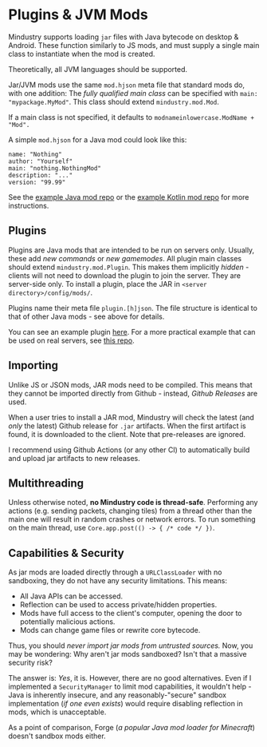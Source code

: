 # Plugins & JVM Mods

Mindustry supports loading `jar` files with Java bytecode on desktop & Android. These function similarly to JS mods, and must supply a single main class to instantiate when the mod is created.

Theoretically, all JVM languages should be supported.

Jar/JVM mods use the same `mod.hjson` meta file that standard mods do, with one addition: The *fully qualified main class* can be specified with `main: "mypackage.MyMod"`. This class should extend `mindustry.mod.Mod`.


If a main class is not specified, it defaults to `modnameinlowercase.ModName + "Mod".`

A simple `mod.hjson` for a Java mod could look like this:

```hjson
name: "Nothing"
author: "Yourself"
main: "nothing.NothingMod"
description: "..."
version: "99.99"
```

See the [example Java mod repo](https://github.com/Anuken/MindustryJavaModTemplate) or the [example Kotlin mod repo](https://github.com/Anuken/MindustryKotlinModTemplate) for more instructions.

## Plugins

Plugins are Java mods that are intended to be run on servers only. Usually, these add *new commands* or *new gamemodes*.
All plugin main classes should extend `mindustry.mod.Plugin`. This makes them implicitly *hidden* - clients will not need to download the plugin to join the server. They are server-side only. To install a plugin, place the JAR in `<server directory>/config/mods/`.

Plugins name their meta file `plugin.[h]json`. The file structure is identical to that of other Java mods - see above for details.

You can see an example plugin [here](https://github.com/Anuken/MindustryPluginTemplate). For a more practical example that can be used on real servers, see [this repo](https://github.com/Anuken/AuthorizePlugin).

## Importing

Unlike JS or JSON mods, JAR mods need to be compiled. This means that they cannot be imported directly from Github - instead, *Github Releases* are used. 

When a user tries to install a JAR mod, Mindustry will check the latest (and *only* the latest) Github release for `.jar` artifacts. When the first artifact is found, it is downloaded to the client. Note that pre-releases are ignored.

I recommend using Github Actions (or any other CI) to automatically build and upload jar artifacts to new releases.

## Multithreading

Unless otherwise noted, **no Mindustry code is thread-safe**. Performing any actions (e.g. sending packets, changing tiles) from a thread other than the main one will result in random crashes or network errors. To run something on the main thread, use `Core.app.post(() -> { /* code */ })`.

## Capabilities & Security

As jar mods are loaded directly through a `URLClassLoader` with no sandboxing, they do not have any security limitations. This means:

- All Java APIs can be accessed.
- Reflection can be used to access private/hidden properties.
- Mods have full access to the client's computer, opening the door to potentially malicious actions.
- Mods can change game files or rewrite core bytecode.

Thus, you should *never import jar mods from untrusted sources.* Now, you may be wondering: Why aren't jar mods sandboxed? Isn't that a massive security risk? 

The answer is: *Yes*, it is. However, there are no good alternatives. Even if I implemented a `SecurityManager` to limit mod capabilities, it wouldn't help - Java is inherently insecure, and any reasonably-"secure" sandbox implementation (*if one even exists*) would require disabling reflection in mods, which is unacceptable.

As a point of comparison, Forge (*a popular Java mod loader for Minecraft*) doesn't sandbox mods either.
